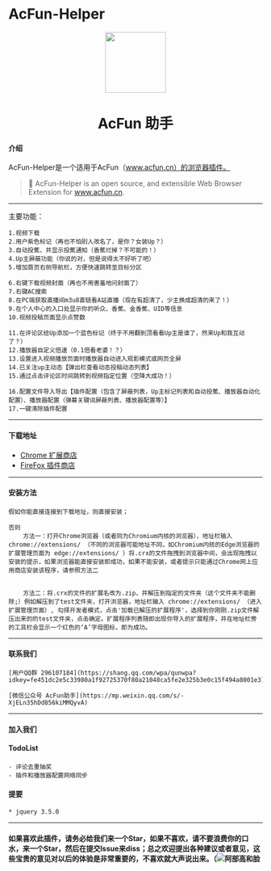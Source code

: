 # AcFun-Helper
<p align="center">
<img src="https://i.loli.net/2020/05/28/2k8dPLiGEZNHjny.png" width="120">
</p>
<h1 align="center">AcFun 助手</h1>

#### 介绍

AcFun-Helper是一个适用于AcFun（www.acfun.cn）的浏览器插件。
>🍰
AcFun-Helper is an open source, and extensible Web Browser Extension for www.acfun.cn.

---
主要功能：

    1.视频下载
    2.用户紫色标记（再也不怕别人改名了，是你？女装Up？）
    3.自动投蕉、并显示投蕉通知（香蕉烂掉？不可能的！）
    4.Up主屏蔽功能（你说的对，但是说得太不好听了吧）
    5.增加首页右侧导航栏，方便快速跳转至目标分区

    6.右键下载视频封面（再也不用害羞地问封面了）
    7.右键AC搜索
    8.在PC端获取直播间m3u8直链看A站直播（现在有超清了，少主换成超清的来了！）
    9.在个人中心的入口处显示你的听众、香蕉、金香蕉、UID等信息
    10.视频投稿页面显示点赞数

    11.在评论区给Up添加一个蓝色标记（终于不用翻到顶看看Up主是谁了，然来Up和我互动了？）
    12.播放器自定义倍速（0.1倍看老婆！？）
    13.设置进入视频播放页面时播放器自动进入观影模式或网页全屏
    14.已关注up主动态【弹出栏查看动态投稿动态列表】
    15.通过点击评论区时间跳转到视频指定位置（空降大成功！）

    16.配置文件导入导出【插件配置（包含了屏蔽列表，Up主标记列表和自动投蕉、播放器自动化配置）、播放器配置（弹幕关键词屏蔽列表、播放器配置等）】
    17.一键清除插件配置

---
#### 下载地址
- [Chrome 扩展商店](https://chrome.google.com/webstore/detail/acfun%E5%8A%A9%E6%89%8B/jmpmiaajjammeafdklfobkfaobinefef)
- [FireFox 插件商店](https://addons.mozilla.org/zh-CN/firefox/addon/acfun%E5%8A%A9%E6%89%8B/)

---
#### 安装方法
    
    假如你能直接连接到下载地址，则直接安装；

    否则
        方法一：打开Chrome浏览器（或者同为Chromium内核的浏览器），地址栏输入 chrome://extensions/ （不同的浏览器可能地址不同，如Chromium内核的Edge浏览器的扩展管理页面为 edge://extensions/ ）将.crx的文件拖拽到浏览器中间，会出现拖拽以安装的提示，如果浏览器能直接安装即成功，如果不能安装，或者提示只能通过Chrome网上应用商店安装该程序，请参照方法二


        方法二：将.crx的文件的扩展名改为.zip，并解压到指定的文件夹（这个文件夹不能删除;）例如解压到了test文件夹，打开浏览器，地址栏输入 chrome://extensions/ （进入扩展管理页面）, 勾择开发者模式，点击'加载已解压的扩展程序'，选择到你刚刚.zip文件解压出来的的test文件夹，点击确定。扩展程序列表随即出现你导入的扩展程序，并在地址栏旁的工具栏会显示一个红色的‘A’字母图标，即为成功。

---
#### 联系我们
    [用户QQ群 296107184](https://shang.qq.com/wpa/qunwpa?idkey=fe451dc2e5c33980a1f92725370f80a21048ca5fe2e325b3e0c15f494a8001e3)

    [微信公众号 AcFun助手](https://mp.weixin.qq.com/s/-XjELn35hDd856kiMMQyvA)

---
#### 加入我们

#### TodoList
    - 评论去重抽奖
    - 插件和播放器配置网络同步

#### 提要
    * jquery 3.5.0
---
#### 如果喜欢此插件，请务必给我们来一个Star，如果不喜欢，请不要浪费你的口水，来一个Star，然后在提交Issue来diss；总之欢迎提出各种建议或者意见，这些宝贵的意见对以后的体验是非常重要的，不喜欢就大声说出来。（![阿部高和脸](https://js2.a.yximgs.com/bs2/emotion/1587040895463third_party_b35465999.png)
